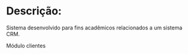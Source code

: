# Descrição:

Sistema desenvolvido para fins acadêmicos relacionados a um sistema CRM.

Módulo clientes